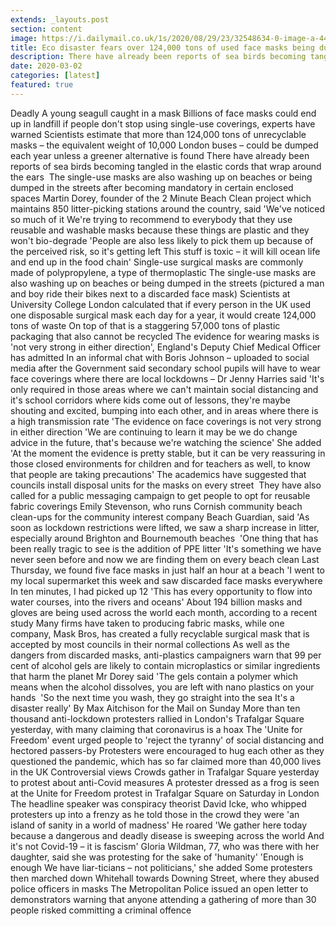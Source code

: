 ```yaml
---
extends: _layouts.post
section: content
image: https://i.dailymail.co.uk/1s/2020/08/29/23/32548634-0-image-a-44_1598740608186.jpg 
title: Eco disaster fears over 124,000 tons of used face masks being dumped each year 
description: There have already been reports of sea birds becoming tangled in the elastic cords that wrap around the ears as the single-use masks wash up on beaches or are dumped in the streets 
date: 2020-03-02 
categories: [latest] 
featured: true 
--- 
```

Deadly A young seagull caught in a mask
Billions of face masks could end up in landfill if people don't stop using single-use coverings, experts have warned
Scientists estimate that more than 124,000 tons of unrecyclable masks – the equivalent weight of 10,000 London buses – could be dumped each year unless a greener alternative is found
There have already been reports of sea birds becoming tangled in the elastic cords that wrap around the ears 
The single-use masks are also washing up on beaches or being dumped in the streets after becoming mandatory in certain enclosed spaces
Martin Dorey, founder of the 2 Minute Beach Clean project which maintains 850 litter-picking stations around the country, said 'We've noticed so much of it We're trying to recommend to everybody that they use reusable and washable masks because these things are plastic and they won't bio-degrade
'People are also less likely to pick them up because of the perceived risk, so it's getting left This stuff is toxic – it will kill ocean life and end up in the food chain'
Single-use surgical masks are commonly made of polypropylene, a type of thermoplastic
The single-use masks are also washing up on beaches or being dumped in the streets (pictured a man and boy ride their bikes next to a discarded face mask)
Scientists at University College London calculated that if every person in the UK used one disposable surgical mask each day for a year, it would create 124,000 tons of waste On top of that is a staggering 57,000 tons of plastic packaging that also cannot be recycled
The evidence for wearing masks is 'not very strong in either direction', England's Deputy Chief Medical Officer has admitted
In an informal chat with Boris Johnson – uploaded to social media after the Government said secondary school pupils will have to wear face coverings where there are local lockdowns – Dr Jenny Harries said 'It's only required in those areas where we can't maintain social distancing and it's school corridors where kids come out of lessons, they're maybe shouting and excited, bumping into each other, and in areas where there is a high transmission rate
'The evidence on face coverings is not very strong in either direction
'We are continuing to learn it may be we do change advice in the future, that's because we're watching the science'
She added 'At the moment the evidence is pretty stable, but it can be very reassuring in those closed environments for children and for teachers as well, to know that people are taking precautions'
The academics have suggested that councils install disposal units for the masks on every street 
They have also called for a public messaging campaign to get people to opt for reusable fabric coverings
Emily Stevenson, who runs Cornish community beach clean-ups for the community interest company Beach Guardian, said 'As soon as lockdown restrictions were lifted, we saw a sharp increase in litter, especially around Brighton and Bournemouth beaches 
'One thing that has been really tragic to see is the addition of PPE litter
'It's something we have never seen before and now we are finding them on every beach clean Last Thursday, we found five face masks in just half an hour at a beach
'I went to my local supermarket this week and saw discarded face masks everywhere In ten minutes, I had picked up 12
'This has every opportunity to flow into water courses, into the rivers and oceans'
About 194 billion masks and gloves are being used across the world each month, according to a recent study
Many firms have taken to producing fabric masks, while one company, Mask Bros, has created a fully recyclable surgical mask that is accepted by most councils in their normal collections
As well as the dangers from discarded masks, anti-plastics campaigners warn that 99 per cent of alcohol gels are likely to contain microplastics or similar ingredients that harm the planet
Mr Dorey said 'The gels contain a polymer which means when the alcohol dissolves, you are left with nano plastics on your hands 
'So the next time you wash, they go straight into the sea It's a disaster really'
By Max Aitchison for the Mail on Sunday
More than ten thousand anti-lockdown protesters rallied in London's Trafalgar Square yesterday, with many claiming that coronavirus is a hoax
The 'Unite for Freedom' event urged people to 'reject the tyranny' of social distancing and hectored passers-by
Protesters were encouraged to hug each other as they questioned the pandemic, which has so far claimed more than 40,000 lives in the UK
Controversial views Crowds gather in Trafalgar Square yesterday to protest about anti-Covid measures
A protester dressed as a frog is seen at the Unite for Freedom protest in Trafalgar Square on Saturday in London
The headline speaker was conspiracy theorist David Icke, who whipped protesters up into a frenzy as he told those in the crowd they were 'an island of sanity in a world of madness'
He roared 'We gather here today because a dangerous and deadly disease is sweeping across the world And it's not Covid-19 – it is fascism'
Gloria Wildman, 77, who was there with her daughter, said she was protesting for the sake of 'humanity'
'Enough is enough We have liar-ticians – not politicians,' she added
Some protesters then marched down Whitehall towards Downing Street, where they abused police officers in masks
The Metropolitan Police issued an open letter to demonstrators warning that anyone attending a gathering of more than 30 people risked committing a criminal offence